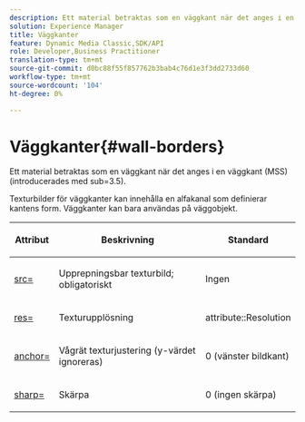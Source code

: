 ```yaml
---
description: Ett material betraktas som en väggkant när det anges i en väggkant (MSS) (introducerades med sub=3.5).
solution: Experience Manager
title: Väggkanter
feature: Dynamic Media Classic,SDK/API
role: Developer,Business Practitioner
translation-type: tm+mt
source-git-commit: d0bc88f55f857762b3bab4c76d1e3f3dd2733d60
workflow-type: tm+mt
source-wordcount: '104'
ht-degree: 0%

---
```



# Väggkanter{#wall-borders}

Ett material betraktas som en väggkant när det anges i en väggkant (MSS) (introducerades med sub=3.5).

Texturbilder för väggkanter kan innehålla en alfakanal som definierar kantens form. Väggkanter kan bara användas på väggobjekt.

<table id="table_906C5CC4CADF4024AA0E29544AF48080"> 
 <thead> 
  <tr> 
   <th colname="col1" class="entry"> <p>Attribut </p> </th> 
   <th colname="col2" class="entry"> <p>Beskrivning </p> </th> 
   <th colname="col3" class="entry"> <p>Standard </p> </th> 
  </tr> 
 </thead>
 <tbody> 
  <tr> 
   <td colname="col1"> <p> <a href="../../../../../../ir-api/http-protocol/image-rendering-api-ref/c-ir-http-protocol-ref/c-ir-http-protocol-command-reference/r-ir-src.md#reference-62c98abad22149d68d405ed6aaff8272" type="reference" format="dita" scope="local"> <span class="codeph"> src=  </span> </a> </p> </td> 
   <td colname="col2"> <p>Upprepningsbar texturbild; obligatoriskt </p> </td> 
   <td colname="col3"> <p>Ingen </p> </td> 
  </tr> 
  <tr> 
   <td colname="col1"> <p> <a href="../../../../../../ir-api/http-protocol/image-rendering-api-ref/c-ir-http-protocol-ref/c-ir-http-protocol-command-reference/r-ir-res.md#reference-0ad9de8887144c83a6db97b4994f7c04" type="reference" format="dita" scope="local"> <span class="codeph"> res=  </span> </a> </p> </td> 
   <td colname="col2"> <p>Texturupplösning </p> </td> 
   <td colname="col3"> <p> <span class="codeph"> attribute::Resolution  </span> </p> </td> 
  </tr> 
  <tr> 
   <td colname="col1"> <p> <a href="../../../../../../ir-api/http-protocol/image-rendering-api-ref/c-ir-http-protocol-ref/c-ir-http-protocol-command-reference/r-ir-http-anchor.md#reference-d53923d785c9442997dc7f2199524c26" type="reference" format="dita" scope="local"> <span class="codeph"> anchor=  </span> </a> </p> </td> 
   <td colname="col2"> <p>Vågrät texturjustering (y-värdet ignoreras) </p> </td> 
   <td colname="col3"> <p>0 (vänster bildkant) </p> </td> 
  </tr> 
  <tr> 
   <td colname="col1"> <p> <a href="../../../../../../ir-api/http-protocol/image-rendering-api-ref/c-ir-http-protocol-ref/c-ir-http-protocol-command-reference/r-ir-http-sharp.md#reference-acdd87f6b5de4e3a85e5d3c03022a35a" type="reference" format="dita" scope="local"> <span class="codeph"> sharp=  </span> </a> </p> </td> 
   <td colname="col2"> <p>Skärpa </p> </td> 
   <td colname="col3"> <p>0 (ingen skärpa) </p> </td> 
  </tr> 
 </tbody> 
</table>


